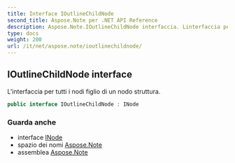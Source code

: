 ```yaml
---
title: Interface IOutlineChildNode
second_title: Aspose.Note per .NET API Reference
description: Aspose.Note.IOutlineChildNode interfaccia. Linterfaccia per tutti i nodi figlio di un nodo struttura.
type: docs
weight: 200
url: /it/net/aspose.note/ioutlinechildnode/
---
```

## IOutlineChildNode interface

L'interfaccia per tutti i nodi figlio di un nodo struttura.

```csharp
public interface IOutlineChildNode : INode
```

### Guarda anche

* interface [INode](../inode/)
* spazio dei nomi [Aspose.Note](../../aspose.note/)
* assemblea [Aspose.Note](../../)


